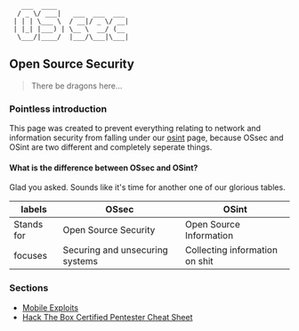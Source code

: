 ``` text
   ___  ____
  / _ \/ ___|   ___  ___  ___
 | | | \___ \  / __|/ _ \/ __|
 | |_| |___) | \__ \  __/ (__
  \___/|____/  |___/\___|\___|

```

Open Source Security
--------------------

> There be dragons here...

### Pointless introduction

This page was created to prevent everything relating to network and information security from falling under
our [osint](osint) page, because OSsec and OSint are two different and completely seperate things. 

#### What is the difference between OSsec and OSint?

Glad you asked. Sounds like it's time for another one of our glorious tables. 

| labels     | OSsec                           | OSint                          |
| ------     | -----                           | -----                          |
| Stands for | Open Source Security            | Open Source Information        |
| focuses    | Securing and unsecuring systems | Collecting information on shit |

### Sections

* [Mobile Exploits](mobile_exploit)
* [Hack The Box Certified Pentester Cheat Sheet](htb-cpts)
